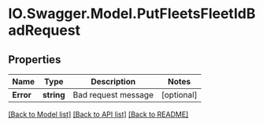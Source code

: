 # IO.Swagger.Model.PutFleetsFleetIdBadRequest
## Properties

Name | Type | Description | Notes
------------ | ------------- | ------------- | -------------
**Error** | **string** | Bad request message | [optional] 

[[Back to Model list]](../README.md#documentation-for-models) [[Back to API list]](../README.md#documentation-for-api-endpoints) [[Back to README]](../README.md)

